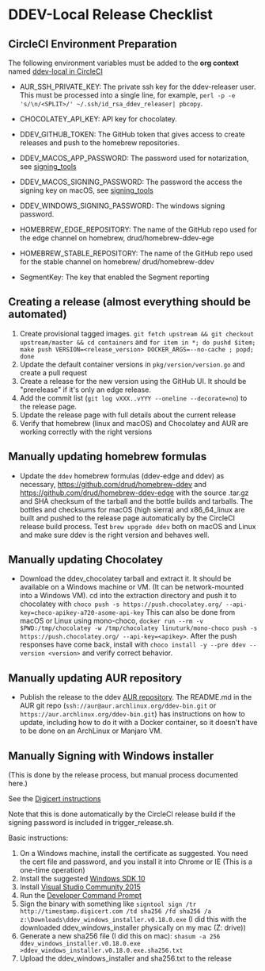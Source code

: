 # DDEV-Local Release Checklist

## CircleCI Environment Preparation

The following environment variables must be added to the **org context** named [ddev-local in CircleCI](https://app.circleci.com/settings/organization/github/drud/contexts/fca74bf5-b028-49cf-a42e-ce47fdb79866)

* AUR_SSH_PRIVATE_KEY: The private ssh key for the ddev-releaser user. This must be processed into a single line, for example, `perl -p -e 's/\n/<SPLIT>/' ~/.ssh/id_rsa_ddev_releaser| pbcopy`.

* CHOCOLATEY_API_KEY: API key for chocolatey.

* DDEV_GITHUB_TOKEN: The GitHub token that gives access to create releases and push to the homebrew repositories.

* DDEV_MACOS_APP_PASSWORD: The password used for notarization, see [signing_tools](https://github.com/drud/signing_tools)

* DDEV_MACOS_SIGNING_PASSWORD: The password the access the signing key on macOS, see [signing_tools](https://github.com/drud/signing_tools)

* DDEV_WINDOWS_SIGNING_PASSWORD: The windows signing password.

* HOMEBREW_EDGE_REPOSITORY: The name of the GitHub repo used for the edge channel on homebrew, drud/homebrew-ddev-ege

* HOMEBREW_STABLE_REPOSITORY: The name of the GitHub repo used for the stable channel on homebrew/ drud/homebrew-ddev

* SegmentKey: The key that enabled the Segment reporting

## Creating a release (almost everything should be automated)

1. Create provisional tagged images. `git fetch upstream && git checkout upstream/master && cd containers` and `for item in *; do pushd $item; make push VERSION=<release_version> DOCKER_ARGS=--no-cache ; popd; done`
2. Update the default container versions in `pkg/version/version.go` and create a pull request
3. Create a release for the new version using the GitHub UI. It should be "prerelease" if it's only an edge release.
4. Add the commit list (`git log vXXX..vYYY --oneline --decorate=no`) to the release page.
5. Update the release page with full details about the current release
6. Verify that homebrew (linux and macOS) and Chocolatey and AUR are working correctly with the right versions

## Manually updating homebrew formulas

* Update the `ddev` homebrew formulas (ddev-edge and ddev) as necessary, <https://github.com/drud/homebrew-ddev> and <https://github.com/drud/homebrew-ddev-edge> with the source .tar.gz and SHA checksum of the tarball and the bottle builds and tarballs. The bottles and checksums for macOS (high sierra) and x86_64_linux are built and pushed to the release page automatically by the CircleCI release build process. Test `brew upgrade ddev` both on macOS and Linux and make sure ddev is the right version and behaves well.

## Manually updating Chocolatey

* Download the ddev_chocolatey tarball and extract it. It should be available on a Windows machine or VM. (It can be network-mounted into a Windows VM). cd into the extraction directory and push it to chocolatey with `choco push -s https://push.chocolatey.org/ --api-key=choco-apikey-a720-asome-api-key` This can also be done from macOS or Linux using mono-choco, `docker run --rm -v $PWD:/tmp/chocolatey -w /tmp/chocolatey linuturk/mono-choco push -s https://push.chocolatey.org/ --api-key=<apikey>`. After the push responses have come back, install with `choco install -y --pre ddev --version <version>` and verify correct behavior.

## Manually updating AUR repository

* Publish the release to the ddev [AUR repository](https://aur.archlinux.org/packages/ddev-bin/). The README.md in the AUR git repo (`ssh://aur@aur.archlinux.org/ddev-bin.git` or `https://aur.archlinux.org/ddev-bin.git`) has instructions on how to update, including how to do it with a Docker container, so it doesn't have to be done on an ArchLinux or Manjaro VM.

## Manually Signing with Windows installer

(This is done by the release process, but manual process documented here.)

See the [Digicert instructions](https://www.digicert.com/code-signing/signcode-signtool-command-line.htm)

Note that this is done automatically by the CircleCI release build if the signing password is included in trigger_release.sh.

Basic instructions:

1. On a Windows machine, install the certificate as suggested. You need the cert file and password, and you install it into Chrome or IE (This is a one-time operation)
2. Install the suggested [Windows SDK 10](https://developer.microsoft.com/en-us/windows/downloads/windows-10-sdk)
3. Install [Visual Studio Community 2015](https://msdn.microsoft.com/en-us/library/mt613162.aspx)
4. Run the [Developer Command Prompt](https://docs.microsoft.com/en-us/dotnet/framework/tools/developer-command-prompt-for-vs)
5. Sign the binary with something like `signtool sign /tr http://timestamp.digicert.com /td sha256 /fd sha256 /a z:\Downloads\ddev_windows_installer.v0.18.0.exe` (I did this with the downloaded ddev_windows_installer physically on my mac (Z: drive))
6. Generate a new sha256 file (I did this on mac): `shasum -a 256 ddev_windows_installer.v0.18.0.exe >ddev_windows_installer.v0.18.0.exe.sha256.txt`
7. Upload the ddev_windows_installer and sha256.txt to the release
